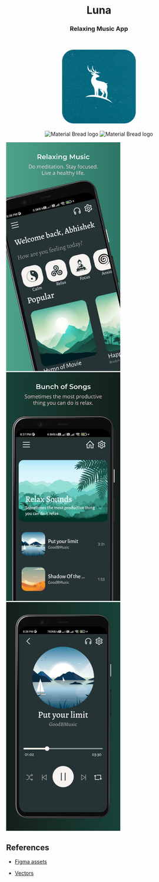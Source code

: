 <h1 align="center">Luna</h1>

<h3 align="center">Relaxing Music App</h3>
<br>

<p align="center">
  <img width="200" src="README_Assets/icon.png" alt="Material Bread logo">
  <br><br>
  <img src="https://img.shields.io/badge/Flutter-%2302569B.svg?style=for-the-badge&logo=Flutter&logoColor=white" alt="Material Bread logo">
  <img  src="https://img.shields.io/badge/firebase-%23039BE5.svg?style=for-the-badge&logo=firebase" alt="Material Bread logo">
</p>

<a href="url"><img src="README_Assets/ss1.png" height="auto" width="310"></a>    <a href="url"><img src="README_Assets/ss2.png" height="auto" width="310"></a> <a href="url"><img src="README_Assets/ss3.png" height="auto" width="310"></a>

## References

* [Figma assets](https://www.figma.store/download/medic-free-meditation-app-for-figma/)

* [Vectors](https://www.freepik.com/free-vector)
